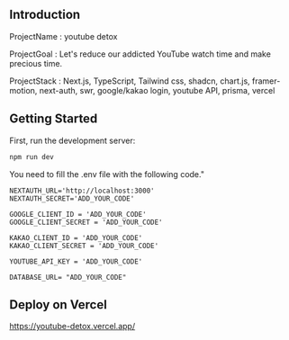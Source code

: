 ## Introduction

ProjectName : youtube detox

ProjectGoal : Let's reduce our addicted YouTube watch time and make precious time.

ProjectStack : Next.js, TypeScript, Tailwind css, shadcn, chart.js, framer-motion, next-auth, swr, google/kakao login, youtube API, prisma, vercel

## Getting Started

First, run the development server:

```bash
npm run dev
```

You need to fill the .env file with the following code."

```.env
NEXTAUTH_URL='http://localhost:3000'
NEXTAUTH_SECRET='ADD_YOUR_CODE'

GOOGLE_CLIENT_ID = 'ADD_YOUR_CODE'
GOOGLE_CLIENT_SECRET = 'ADD_YOUR_CODE'

KAKAO_CLIENT_ID = 'ADD_YOUR_CODE'
KAKAO_CLIENT_SECRET = 'ADD_YOUR_CODE'

YOUTUBE_API_KEY = 'ADD_YOUR_CODE'

DATABASE_URL= "ADD_YOUR_CODE"
```

## Deploy on Vercel

https://youtube-detox.vercel.app/

